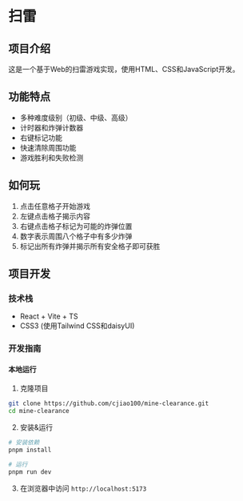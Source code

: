 # 扫雷

## 项目介绍

这是一个基于Web的扫雷游戏实现，使用HTML、CSS和JavaScript开发。

## 功能特点

- 多种难度级别（初级、中级、高级）
- 计时器和炸弹计数器
- 右键标记功能
- 快速清除周围功能
- 游戏胜利和失败检测

## 如何玩

1. 点击任意格子开始游戏
2. 左键点击格子揭示内容
3. 右键点击格子标记为可能的炸弹位置
4. 数字表示周围八个格子中有多少炸弹
5. 标记出所有炸弹并揭示所有安全格子即可获胜

## 项目开发

### 技术栈

- React + Vite + TS
- CSS3 (使用Tailwind CSS和daisyUI)

### 开发指南

#### 本地运行

1. 克隆项目
  ```bash
  git clone https://github.com/cjiao100/mine-clearance.git
  cd mine-clearance
  ```

2. 安装&运行
  ```bash
  # 安装依赖
  pnpm install

  # 运行
  pnpm run dev
  ```

3. 在浏览器中访问 `http://localhost:5173`
